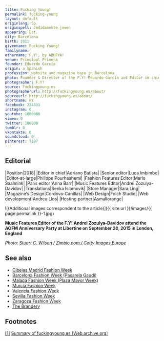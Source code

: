 ```yaml
---
title: Fucking Young!
permalink: fucking-young
layout: default
originlang: Sp.
originspell: Jodidamente joven
appearing: Est.
city: Barcelona
birth: 2011
givenname: Fucking Young!
familyname:
othername: F.Y!, by ABHFYA!
venue: Principal Primera
founder: Eduardo García
origin: a Spanish
profession: website and magazine base in Barcelona
photo: Founder & Director of the F.Y! Eduardo García and Editor in chief  Adriano Batista.
photographer: F.Y!
source: Fuckingyoung.es
photographerurl: http://fuckingyoung.es/about/
sourceurl: http://fuckingyoung.es/about/
shortname: FY
facebook: 224331
instagram: 0
youtube: 1600000
vimeo: 0
twitter: 186000
tumblr: 0
vkontakte: 0
soundcloud: 0
pinterest: 7187
---
```


## Editorial

|Position|2018|
|Editor in chief|Adriano Batista|
|Senior editor|Luca Imbimbo|
|Editor-at-large|Philippe Pourhashemi|
|Fashion Features Editor|Marlo Saalmink|
|Paris editor|Anna Barr|
|Music Features Editor|Andrei Zozulya-Davidov|
|Translations|Senka Islamovik|
|Store Manager|Sara Ling|
|Magazine’s Design|Cordova-Canillas|
|Web Design|Folch Studio|
|Web development|Andreu Llos|
|Hosting partner|Asmallorange|

![(Additional images correspondent to the article)]({{ site.url }}/images/{{ page.permalink }}-1.jpg)

**Music Features Editor of the F.Y! Andrei Zozulya-Davidov attend the AOFM Anniversary Party at Libertine on September 20, 2015 in London, England**

*Photo: [Stuart C. Wilson](index) / [Zimbio.com / Getty Images Europe](http://www.zimbio.com/photos/Andrei+Zozulya-Davidov/AOFM+10th+Anniversary+Party/jiOPnm-sIhV)*

## See also

+ [Cibeles Madrid Fashion Week](fashion-weeks-around-the-world)
+ [Barcelona Fashion Week (Pasarela Gaudí)](fashion-weeks-around-the-world)
+ [Malagá Fashion Week (Plaza Mayor Week)](fashion-weeks-around-the-world)
+ [Murcia Fashion Week](fashion-weeks-around-the-world)
+ [Valencia Fashion Week](fashion-weeks-around-the-world)
+ [Sevilla Fashion Week](fashion-weeks-around-the-world)
+ [Zaragoza Fashion Week](zaragoza-fashion-week)
+ [The Brandery](fashion-weeks-around-the-world)

## Footnotes

[[1]](#a1) <span id="f1"></span> [Summary of fuckingyoung.es (Web.archive.org)](https://web.archive.org/web/*/http://fuckingyoung.es)
